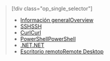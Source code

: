 > [!div class="op_single_selector"]
> * [<span data-ttu-id="28111-101">Información general</span><span class="sxs-lookup"><span data-stu-id="28111-101">Overview</span></span>](../articles/hdinsight/hdinsight-use-pig.md)
> * [<span data-ttu-id="28111-102">SSH</span><span class="sxs-lookup"><span data-stu-id="28111-102">SSH</span></span>](../articles/hdinsight/hdinsight-hadoop-use-pig-ssh.md)
> * [<span data-ttu-id="28111-103">Curl</span><span class="sxs-lookup"><span data-stu-id="28111-103">Curl</span></span>](../articles/hdinsight/hdinsight-hadoop-use-pig-curl.md)
> * [<span data-ttu-id="28111-104">PowerShell</span><span class="sxs-lookup"><span data-stu-id="28111-104">PowerShell</span></span>](../articles/hdinsight/hdinsight-hadoop-use-pig-powershell.md)
> * [<span data-ttu-id="28111-105">.NET</span><span class="sxs-lookup"><span data-stu-id="28111-105">.NET</span></span>](../articles/hdinsight/hdinsight-hadoop-use-pig-dotnet-sdk.md)
> * [<span data-ttu-id="28111-106">Escritorio remoto</span><span class="sxs-lookup"><span data-stu-id="28111-106">Remote Desktop</span></span>](../articles/hdinsight/hdinsight-hadoop-use-pig-remote-desktop.md)
> 
> 

